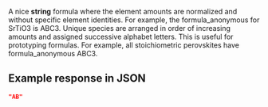 A nice **string** formula where the element amounts are normalized and without
specific element identities. For example, the formula_anonymous for SrTiO3
is ABC3. Unique species are arranged in order of increasing amounts and
assigned successive alphabet letters. This is useful for prototyping formulas.
For example, all stoichiometric perovskites have formula_anonymous ABC3.



































## Example response in JSON

```json
"AB"
```

